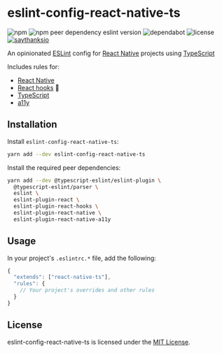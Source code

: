 # eslint-config-react-native-ts

![npm](https://img.shields.io/npm/v/eslint-config-react-native-ts.svg?color=blue)
![npm peer dependency eslint version](https://img.shields.io/npm/dependency-version/eslint-config-react-native-ts/peer/eslint.svg)
![dependabot](https://img.shields.io/badge/dependabot-enabled-brightgreen.svg)
![license](https://img.shields.io/npm/l/eslint-config-react-native-ts.svg)
[![saythanksio](https://img.shields.io/badge/Say%20Thanks-!-1EAEDB.svg)](https://saythanks.io/to/matthamil)

An opinionated [ESLint](https://eslint.org/) config for [React Native](https://facebook.github.io/react-native/) projects using [TypeScript](https://www.typescriptlang.org/)

Includes rules for:
* [React Native](https://facebook.github.io/react-native/)
* [React hooks](https://reactjs.org/docs/hooks-rules.html) 🎣
* [TypeScript](https://www.typescriptlang.org/)
* [a11y](https://github.com/FormidableLabs/eslint-plugin-react-native-a11y)

## Installation

Install `eslint-config-react-native-ts`:

```sh
yarn add --dev eslint-config-react-native-ts 
```

Install the required peer dependencies:

```sh
yarn add --dev @typescript-eslint/eslint-plugin \
  @typescript-eslint/parser \
  eslint \
  eslint-plugin-react \
  eslint-plugin-react-hooks \
  eslint-plugin-react-native \
  eslint-plugin-react-native-a11y
```

## Usage

In your project's `.eslintrc.*` file, add the following:

```js
{
  "extends": ["react-native-ts"],
  "rules": {
    // Your project's overrides and other rules
  }
}
```

## License

eslint-config-react-native-ts is licensed under the [MIT License](LICENSE.md).
